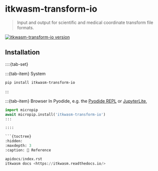 itkwasm-transform-io
=======

> Input and output for scientific and medical coordinate transform file formats.

[![itkwasm-transform-io version](https://badge.fury.io/py/itkwasm_transform_io.svg)](https://pypi.org/project/itkwasm_transform_io/)

## Installation

::::{tab-set}

:::{tab-item} System
```shell
pip install itkwasm-transform-io
```
:::

:::{tab-item} Browser
In Pyodide, e.g. the [Pyodide REPL](https://pyodide.org/en/stable/console.html) or [JupyterLite](https://jupyterlite.readthedocs.io/en/latest/try/lab),

```python
import micropip
await micropip.install('itkwasm-transform-io')
:::

::::

```{toctree}
:hidden:
:maxdepth: 3
:caption: 📖 Reference

apidocs/index.rst
itkwasm docs <https://itkwasm.readthedocs.io/>
```